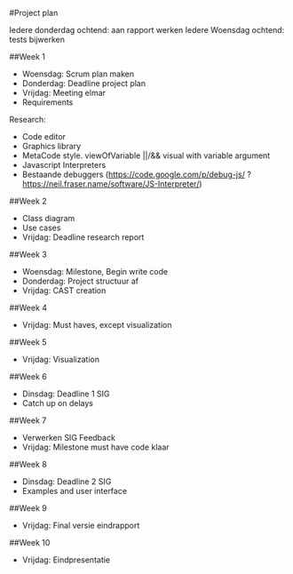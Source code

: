 #Project plan

Iedere donderdag ochtend: aan rapport werken
Iedere Woensdag ochtend: tests bijwerken 

##Week 1
* Woensdag: Scrum plan maken
* Donderdag: Deadline project plan
* Vrijdag: Meeting elmar 
* Requirements

Research:
* Code editor
* Graphics library
* MetaCode style. viewOfVariable ||/&& visual with variable argument
* Javascript Interpreters
* Bestaande debuggers (https://code.google.com/p/debug-js/ ? https://neil.fraser.name/software/JS-Interpreter/)

##Week 2
* Class diagram 
* Use cases
* Vrijdag: Deadline research report

##Week 3
* Woensdag: Milestone, Begin write code
* Donderdag: Project structuur af
* Vrijdag: CAST creation 

##Week 4
* Vrijdag: Must haves, except visualization

##Week 5
* Vrijdag: Visualization

##Week 6
* Dinsdag: Deadline 1 SIG
* Catch up on delays

##Week 7
* Verwerken SIG Feedback
* Vrijdag: Milestone must have code klaar

##Week 8
* Dinsdag: Deadline 2 SIG
* Examples and user interface

##Week 9
* Vrijdag: Final versie eindrapport

##Week 10 
* Vrijdag: Eindpresentatie
